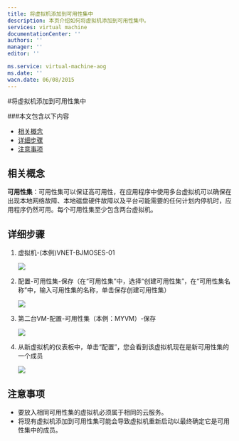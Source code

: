 ```yaml
---
title: 将虚拟机添加到可用性集中
description: 本页介绍如何将虚拟机添加到可用性集中。
services: virtual machine
documentationCenter: ''
authors: ''
manager: ''
editor: ''

ms.service: virtual-machine-aog
ms.date: ''
wacn.date: 06/08/2015
---
```


#将虚拟机添加到可用性集中

###本文包含以下内容

- [相关概念](#concept)
- [详细步骤](#detail)
- [注意事项](#note)

## <a id="concept"></a>相关概念

**可用性集**：可用性集可以保证高可用性，在应用程序中使用多台虚拟机可以确保在出现本地网络故障、本地磁盘硬件故障以及平台可能需要的任何计划内停机时，应用程序仍然可用。每个可用性集至少包含两台虚拟机。

## <a id="detail"></a>详细步骤

1. 虚拟机-(本例)VNET-BJMOSES-01

    ![](./media/aog-virtual-machine-add-vm-to-availability-group/choose-vm.png) 

2. 配置-可用性集-保存（在“可用性集”中，选择“创建可用性集”，在“可用性集名称”中，输入可用性集的名称，单击保存创建可用性集）

    ![](./media/aog-virtual-machine-add-vm-to-availability-group/open-vm-config.png) 

3. 第二台VM-配置-可用性集（本例：MYVM）-保存

    ![](./media/aog-virtual-machine-add-vm-to-availability-group/add-to-aviliablily.png) 

4. 从新虚拟机的仪表板中，单击“配置”，您会看到该虚拟机现在是新可用性集的一个成员

    ![](./media/aog-virtual-machine-add-vm-to-availability-group/show-result.png) 

## <a id="note"></a>注意事项

- 要放入相同可用性集的虚拟机必须属于相同的云服务。
- 将现有虚拟机添加到可用性集可能会导致虚拟机重新启动以最终确定它是可用性集中的成员。